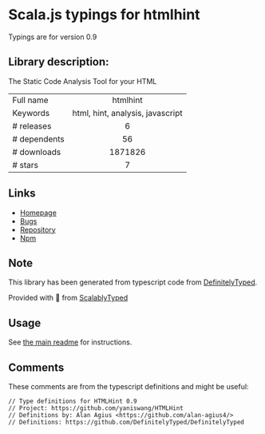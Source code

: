 
# Scala.js typings for htmlhint

Typings are for version 0.9

## Library description:
The Static Code Analysis Tool for your HTML

|                    |                 |
| ------------------ | :-------------: |
| Full name          | htmlhint |
| Keywords           | html, hint, analysis, javascript |
| # releases         | 6 |
| # dependents       | 56 |
| # downloads        | 1871826 |
| # stars            | 7 |

## Links
- [Homepage](https://github.com/thedaviddias/HTMLHint#readme)
- [Bugs](https://github.com/thedaviddias/HTMLHint/issues)
- [Repository](https://github.com/thedaviddias/HTMLHint)
- [Npm](https://www.npmjs.com/package/htmlhint)
    


## Note
This library has been generated from typescript code from [DefinitelyTyped](https://definitelytyped.org).

Provided with :purple_heart: from [ScalablyTyped](https://github.com/oyvindberg/ScalablyTyped)

## Usage
See [the main readme](../../readme.md) for instructions.

## Comments

These comments are from the typescript definitions and might be useful:
```
// Type definitions for HTMLHint 0.9
// Project: https://github.com/yaniswang/HTMLHint
// Definitions by: Alan Agius <https://github.com/alan-agius4/>
// Definitions: https://github.com/DefinitelyTyped/DefinitelyTyped

```

